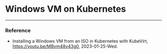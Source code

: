 # Windows VM on Kubernetes



---

### Reference

- Installing a Windows VM from an ISO in Kubernetes with KubeVirt, https://youtu.be/MBvm48v43g0, 2023-01-25-Wed.
